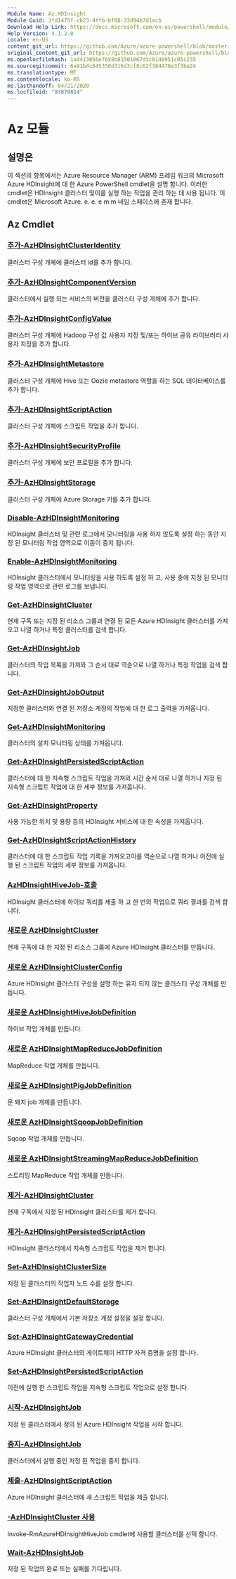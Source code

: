 ```yaml
---
Module Name: Az.HDInsight
Module Guid: 3fd1475f-cb23-4ffb-bf08-33d94b7d1acb
Download Help Link: https://docs.microsoft.com/en-us/powershell/module/az.hdinsight
Help Version: 4.1.2.0
Locale: en-US
content_git_url: https://github.com/Azure/azure-powershell/blob/master/src/HDInsight/HDInsight/help/Az.HDInsight.md
original_content_git_url: https://github.com/Azure/azure-powershell/blob/master/src/HDInsight/HDInsight/help/Az.HDInsight.md
ms.openlocfilehash: 1a4413056e7658b81501067d3c0148951c05c235
ms.sourcegitcommit: 6a91b4c545350d316d3cf8c62f384478e3f3ba24
ms.translationtype: MT
ms.contentlocale: ko-KR
ms.lasthandoff: 04/21/2020
ms.locfileid: "93879814"
---
```

# Az 모듈
## 설명은
이 섹션의 항목에서는 Azure Resource Manager (ARM) 프레임 워크의 Microsoft Azure HDInsight에 대 한 Azure PowerShell cmdlet을 설명 합니다. 이러한 cmdlet은 HDInsight 클러스터 및이를 실행 하는 작업을 관리 하는 데 사용 됩니다. 이 cmdlet은 Microsoft Azure. e. e. e m m 네임 스페이스에 존재 합니다.

## Az Cmdlet
### [추가-AzHDInsightClusterIdentity](Add-AzHDInsightClusterIdentity.md)
클러스터 구성 개체에 클러스터 id를 추가 합니다.

### [추가-AzHDInsightComponentVersion](Add-AzHDInsightComponentVersion.md)
클러스터에서 실행 되는 서비스의 버전을 클러스터 구성 개체에 추가 합니다.

### [추가-AzHDInsightConfigValue](Add-AzHDInsightConfigValue.md)
클러스터 구성 개체에 Hadoop 구성 값 사용자 지정 및/또는 하이브 공유 라이브러리 사용자 지정을 추가 합니다.

### [추가-AzHDInsightMetastore](Add-AzHDInsightMetastore.md)
클러스터 구성 개체에 Hive 또는 Oozie metastore 역할을 하는 SQL 데이터베이스를 추가 합니다.

### [추가-AzHDInsightScriptAction](Add-AzHDInsightScriptAction.md)
클러스터 구성 개체에 스크립트 작업을 추가 합니다.

### [추가-AzHDInsightSecurityProfile](Add-AzHDInsightSecurityProfile.md)
클러스터 구성 개체에 보안 프로필을 추가 합니다.

### [추가-AzHDInsightStorage](Add-AzHDInsightStorage.md)
클러스터 구성 개체에 Azure Storage 키를 추가 합니다.

### [Disable-AzHDInsightMonitoring](Disable-AzHDInsightMonitoring.md)
HDInsight 클러스터 및 관련 로그에서 모니터링을 사용 하지 않도록 설정 하는 동안 지정 된 모니터링 작업 영역으로 이동이 중지 됩니다.

### [Enable-AzHDInsightMonitoring](Enable-AzHDInsightMonitoring.md)
HDInsight 클러스터에서 모니터링을 사용 하도록 설정 하 고, 사용 중에 지정 된 모니터링 작업 영역으로 관련 로그를 보냅니다.

### [Get-AzHDInsightCluster](Get-AzHDInsightCluster.md)
현재 구독 또는 지정 된 리소스 그룹과 연결 된 모든 Azure HDInsight 클러스터를 가져오고 나열 하거나 특정 클러스터를 검색 합니다.

### [Get-AzHDInsightJob](Get-AzHDInsightJob.md)
클러스터의 작업 목록을 가져와 그 순서 대로 역순으로 나열 하거나 특정 작업을 검색 합니다.

### [Get-AzHDInsightJobOutput](Get-AzHDInsightJobOutput.md)
지정한 클러스터와 연결 된 저장소 계정의 작업에 대 한 로그 출력을 가져옵니다.

### [Get-AzHDInsightMonitoring](Get-AzHDInsightMonitoring.md)
클러스터의 설치 모니터링 상태를 가져옵니다.

### [Get-AzHDInsightPersistedScriptAction](Get-AzHDInsightPersistedScriptAction.md)
클러스터에 대 한 지속형 스크립트 작업을 가져와 시간 순서 대로 나열 하거나 지정 된 지속형 스크립트 작업에 대 한 세부 정보를 가져옵니다.

### [Get-AzHDInsightProperty](Get-AzHDInsightProperty.md)
사용 가능한 위치 및 용량 등의 HDInsight 서비스에 대 한 속성을 가져옵니다.

### [Get-AzHDInsightScriptActionHistory](Get-AzHDInsightScriptActionHistory.md)
클러스터에 대 한 스크립트 작업 기록을 가져오고이를 역순으로 나열 하거나 이전에 실행 된 스크립트 작업의 세부 정보를 가져옵니다.

### [AzHDInsightHiveJob-호출](Invoke-AzHDInsightHiveJob.md)
HDInsight 클러스터에 하이브 쿼리를 제출 하 고 한 번의 작업으로 쿼리 결과를 검색 합니다.

### [새로운 AzHDInsightCluster](New-AzHDInsightCluster.md)
현재 구독에 대 한 지정 된 리소스 그룹에 Azure HDInsight 클러스터를 만듭니다.

### [새로운 AzHDInsightClusterConfig](New-AzHDInsightClusterConfig.md)
Azure HDInsight 클러스터 구성을 설명 하는 유지 되지 않는 클러스터 구성 개체를 만듭니다.

### [새로운 AzHDInsightHiveJobDefinition](New-AzHDInsightHiveJobDefinition.md)
하이브 작업 개체를 만듭니다.

### [새로운 AzHDInsightMapReduceJobDefinition](New-AzHDInsightMapReduceJobDefinition.md)
MapReduce 작업 개체를 만듭니다.

### [새로운 AzHDInsightPigJobDefinition](New-AzHDInsightPigJobDefinition.md)
문 돼지 job 개체를 만듭니다.

### [새로운 AzHDInsightSqoopJobDefinition](New-AzHDInsightSqoopJobDefinition.md)
Sqoop 작업 개체를 만듭니다.

### [새로운 AzHDInsightStreamingMapReduceJobDefinition](New-AzHDInsightStreamingMapReduceJobDefinition.md)
스트리밍 MapReduce 작업 개체를 만듭니다.

### [제거-AzHDInsightCluster](Remove-AzHDInsightCluster.md)
현재 구독에서 지정 된 HDInsight 클러스터를 제거 합니다.

### [제거-AzHDInsightPersistedScriptAction](Remove-AzHDInsightPersistedScriptAction.md)
HDInsight 클러스터에서 지속형 스크립트 작업을 제거 합니다.

### [Set-AzHDInsightClusterSize](Set-AzHDInsightClusterSize.md)
지정 된 클러스터의 작업자 노드 수를 설정 합니다.

### [Set-AzHDInsightDefaultStorage](Set-AzHDInsightDefaultStorage.md)
클러스터 구성 개체에서 기본 저장소 계정 설정을 설정 합니다.

### [Set-AzHDInsightGatewayCredential](Set-AzHDInsightGatewayCredential.md)
Azure HDInsight 클러스터의 게이트웨이 HTTP 자격 증명을 설정 합니다.

### [Set-AzHDInsightPersistedScriptAction](Set-AzHDInsightPersistedScriptAction.md)
이전에 실행 한 스크립트 작업을 지속형 스크립트 작업으로 설정 합니다.

### [시작-AzHDInsightJob](Start-AzHDInsightJob.md)
지정 된 클러스터에서 정의 된 Azure HDInsight 작업을 시작 합니다.

### [중지-AzHDInsightJob](Stop-AzHDInsightJob.md)
클러스터에서 실행 중인 지정 된 작업을 중지 합니다.

### [제출-AzHDInsightScriptAction](Submit-AzHDInsightScriptAction.md)
Azure HDInsight 클러스터에 새 스크립트 작업을 제출 합니다.

### [-AzHDInsightCluster 사용](Use-AzHDInsightCluster.md)
Invoke-RmAzureHDInsightHiveJob cmdlet에 사용할 클러스터를 선택 합니다.

### [Wait-AzHDInsightJob](Wait-AzHDInsightJob.md)
지정 된 작업의 완료 또는 실패를 기다립니다.

